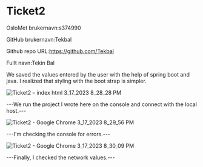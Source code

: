# Ticket2

OsloMet brukernavn:s374990

GitHub brukernavn:Tekbal

Github repo URL:https://github.com/Tekbal

Fullt navn:Tekin Bal



We saved the values entered by the user with the help of spring boot and java. I realized that styling with the boot strap is simpler.


![Ticket2 – index html 3_17_2023 8_28_28 PM](https://user-images.githubusercontent.com/111665542/226062293-403724c5-9942-4093-a545-2ce79a671292.png)

---We run the project I wrote here on the console and connect with the local host.---


![Ticket2 - Google Chrome 3_17_2023 8_29_56 PM](https://user-images.githubusercontent.com/111665542/226062296-f21ed160-80d8-4fb1-acde-35b56724471c.png)

---I'm checking the console for errors.---


![Ticket2 - Google Chrome 3_17_2023 8_30_09 PM](https://user-images.githubusercontent.com/111665542/226062300-67536c3e-fb07-4ef2-bc6f-d7cf428f35e0.png)

---Finally, I checked the network values.---
